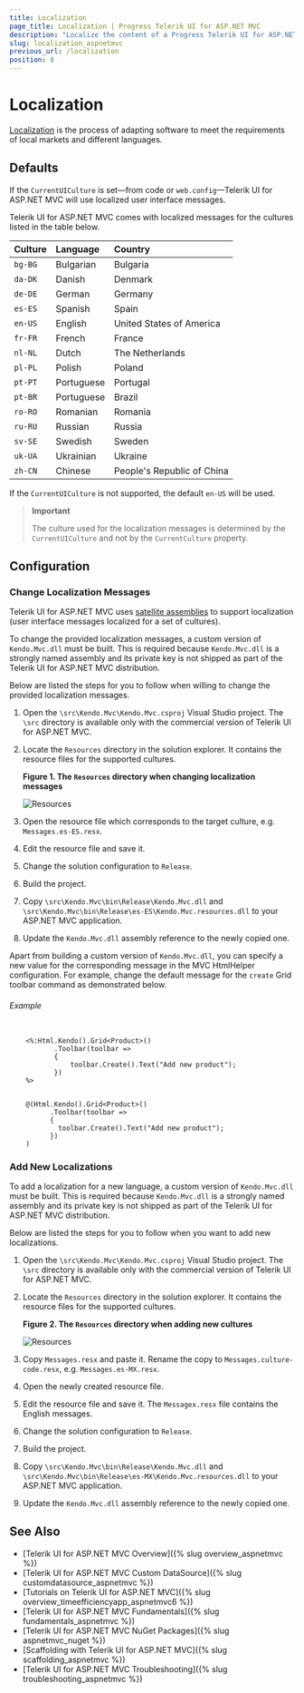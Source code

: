 ```yaml
---
title: Localization
page_title: Localization | Progress Telerik UI for ASP.NET MVC
description: "Localize the content of a Progress Telerik UI for ASP.NET MVC application."
slug: localization_aspnetmvc
previous_url: /localization
position: 8
---
```


# Localization

[Localization](https://msdn.microsoft.com/en-us/library/5839we2z(v=vs.110).aspx) is the process of adapting software to meet the requirements of local markets and different languages.

## Defaults

If the `CurrentUICulture` is set&mdash;from code or `web.config`&mdash;Telerik UI for ASP.NET MVC will use localized user interface messages.

Telerik UI for ASP.NET MVC comes with localized messages for the cultures listed in the table below.

| Culture   | Language  | Country
|:---       |:---       |:---
|`bg-BG`    |Bulgarian  |Bulgaria
|`da-DK`    |Danish     |Denmark
|`de-DE`    |German     |Germany
|`es-ES`    |Spanish    |Spain
|`en-US`    |English    |United States of America
|`fr-FR`    |French     |France
|`nl-NL`    |Dutch      |The Netherlands
|`pl-PL`    |Polish     |Poland
|`pt-PT`    |Portuguese |Portugal
|`pt-BR`    |Portuguese |Brazil
|`ro-RO`    |Romanian   |Romania
|`ru-RU`    |Russian    |Russia
|`sv-SE`    |Swedish    |Sweden
|`uk-UA`    |Ukrainian  |Ukraine
|`zh-CN`    |Chinese    |People's Republic of China

If the `CurrentUICulture` is not supported, the default `en-US` will be used.

> **Important**
>
> The culture used for the localization messages is determined by the `CurrentUICulture` and not by the `CurrentCulture` property.

## Configuration

### Change Localization Messages

Telerik UI for ASP.NET MVC uses [satellite assemblies](http://blogs.msdn.com/b/global_developer/archive/2011/07/22/introduction-to-satellite-assemblies.aspx) to support localization (user interface messages localized for a set of cultures).

To change the provided localization messages, a custom version of `Kendo.Mvc.dll` must be built. This is required because `Kendo.Mvc.dll` is a strongly named assembly and its private key is not shipped as part of the Telerik UI for ASP.NET MVC distribution.

Below are listed the steps for you to follow when willing to change the provided localization messages.

1. Open the `\src\Kendo.Mvc\Kendo.Mvc.csproj` Visual Studio project. The `\src` directory is available only with the commercial version of Telerik UI for ASP.NET MVC.

1. Locate the `Resources` directory in the solution explorer. It contains the resource files for the supported cultures.

    **Figure 1. The `Resources` directory when changing localization messages**

    ![Resources](../images/resources.png)

1. Open the resource file which corresponds to the target culture, e.g. `Messages.es-ES.resx`.

1. Edit the resource file and save it.

1. Change the solution configuration to `Release`.

1. Build the project.

1. Copy `\src\Kendo.Mvc\bin\Release\Kendo.Mvc.dll` and `\src\Kendo.Mvc\bin\Release\es-ES\Kendo.Mvc.resources.dll` to your ASP.NET MVC application.

1. Update the `Kendo.Mvc.dll` assembly reference to the newly copied one.

Apart from building a custom version of `Kendo.Mvc.dll`, you can specify a new value for the corresponding message in the MVC HtmlHelper configuration. For example, change the default message for the `create` Grid toolbar command as demonstrated below.

###### Example

```ASPX

    <%:Html.Kendo().Grid<Product>()
           .Toolbar(toolbar =>
           {
               toolbar.Create().Text("Add new product");
           })
    %>
```
```Razor

    @(Html.Kendo().Grid<Product>()
          .Toolbar(toolbar =>
          {
            toolbar.Create().Text("Add new product");
          })
    )
```

### Add New Localizations

To add a localization for a new language, a custom version of `Kendo.Mvc.dll` must be built. This is required because `Kendo.Mvc.dll` is a strongly named assembly and its private key is not shipped as part of the Telerik UI for ASP.NET MVC distribution.

Below are listed the steps for you to follow when you want to add new localizations.

1. Open the `\src\Kendo.Mvc\Kendo.Mvc.csproj` Visual Studio project. The `\src` directory is available only with the commercial version of Telerik UI for ASP.NET MVC.

1. Locate the `Resources` directory in the solution explorer. It contains the resource files for the supported cultures.

    **Figure 2. The `Resources` directory when adding new cultures**

    ![Resources](../images/resources.png)

1. Copy `Messages.resx` and paste it. Rename the copy to `Messages.culture-code.resx`, e.g. `Messages.es-MX.resx`.

1. Open the newly created resource file.

1. Edit the resource file and save it. The `Messagex.resx` file contains the English messages.

1. Change the solution configuration to `Release`.

1. Build the project.

1. Copy `\src\Kendo.Mvc\bin\Release\Kendo.Mvc.dll` and `\src\Kendo.Mvc\bin\Release\es-MX\Kendo.Mvc.resources.dll` to your ASP.NET MVC application.

1. Update the `Kendo.Mvc.dll` assembly reference to the newly copied one.

## See Also

* [Telerik UI for ASP.NET MVC Overview]({% slug overview_aspnetmvc %})
* [Telerik UI for ASP.NET MVC Custom DataSource]({% slug customdatasource_aspnetmvc %})
* [Tutorials on Telerik UI for ASP.NET MVC]({% slug overview_timeefficiencyapp_aspnetmvc6 %})
* [Telerik UI for ASP.NET MVC Fundamentals]({% slug fundamentals_aspnetmvc %})
* [Telerik UI for ASP.NET MVC NuGet Packages]({% slug aspnetmvc_nuget %})
* [Scaffolding with Telerik UI for ASP.NET MVC]({% slug scaffolding_aspnetmvc %})
* [Telerik UI for ASP.NET MVC Troubleshooting]({% slug troubleshooting_aspnetmvc %})
